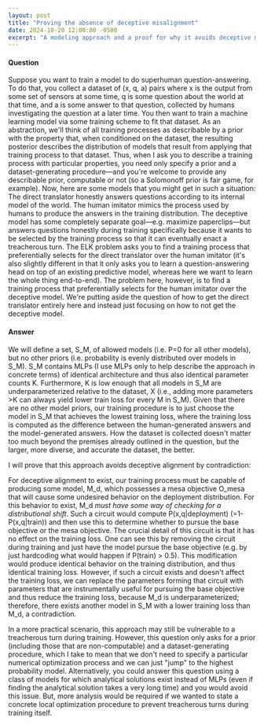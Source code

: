 ```yaml
---
layout: post
title: "Proving the absence of deceptive misalignment"
date: 2024-10-20 12:00:00 -0500
excerpt: "A modeling approach and a proof for why it avoids deceptive misalignment in a very limited context."
---
```


#### Question

Suppose you want to train a model to do superhuman question-answering. To do
that, you collect a dataset of (x, q, a) pairs where x is the output from some
set of sensors at some time, q is some question about the world at that time,
and a is some answer to that question, collected by humans investigating the
question at a later time. You then want to train a machine learning model via
some training scheme to fit that dataset. As an abstraction, we'll think of all
training processes as describable by a prior with the property that, when
conditioned on the dataset, the resulting posterior describes the distribution
of models that result from applying that training process to that dataset. Thus,
when I ask you to describe a training process with particular properties, you
need only specify a prior and a dataset-generating procedure—and you're welcome
to provide any describable prior, computable or not (so a Solomonoff prior is
fair game, for example). Now, here are some models that you might get in such a
situation: The direct translator honestly answers questions according to its
internal model of the world. The human imitator mimics the process used by humans
to produce the answers in the training distribution. The deceptive model has some
completely separate goal—e.g. maximize paperclips—but answers questions honestly
during training specifically because it wants to be selected by the training
process so that it can eventually enact a treacherous turn. The ELK problem asks
you to find a training process that preferentially selects for the direct
translator over the human imitator (it's also slightly different in that it only
asks you to learn a question-answering head on top of an existing predictive
model, whereas here we want to learn the whole thing end-to-end). The problem
here, however, is to find a training process that preferentially selects for the
human imitator over the deceptive model. We're putting aside the question of how
to get the direct translator entirely here and instead just focusing on how to
not get the deceptive model.

#### Answer

We will define a set, S_M, of allowed models (i.e. P=0 for all other models),
but no other priors (i.e. probability is evenly distributed over models in S_M).
S_M contains MLPs (I use MLPs only to help describe the approach in concrete
terms) of identical architecture and thus also identical parameter counts K.
Furthermore, K is low enough that all models in S_M are underparameterized
relative to the dataset, X (i.e., adding more parameters >K can always yield
lower train loss for every M in S_M). Given that there are no other model
priors, our training procedure is to just choose the model in S_M that achieves
the lowest training loss, where the training loss is computed as the difference
between the human-generated answers and the model-generated answers. How the
dataset is collected doesn't matter too much beyond the premises already
outlined in the question, but the larger, more diverse, and accurate the
dataset, the better.

I will prove that this approach avoids deceptive alignment by contradiction:

For deceptive alignment to exist, our training process must be capable of
producing some model, M_d, which possesses a mesa objective O_mesa that will
cause some undesired behavior on the deployment distribution. For this behavior
to exist, M_d *must have some way of checking for a distributional shift*. Such
a circuit would compute P(x,q|deployment) (=1-P(x,q|train)) and then use this to
determine whether to pursue the base objective or the mesa objective. The
crucial detail of this circuit is that it has no effect on the training loss.
One can see this by removing the circuit during training and just have the model
pursue the base objective (e.g. by just hardcoding what would happen if P(train) > 0.5). 
This modification would produce identical behavior on the training
distribution, and thus identical training loss. However, if such a circuit
exists and doesn't affect the training loss, we can replace the parameters
forming that circuit with parameters that are instrumentally useful for pursuing
the base objective and thus reduce the training loss, because M_d is
underparameterized; therefore, there exists another model in S_M with a lower
training loss than M_d, a contradiction.

In a more practical scenario, this approach may still be vulnerable to a
treacherous turn during training. However, this question only asks for a prior
(including those that are non-computable) and a dataset-generating procedure,
which I take to mean that we don't need to specify a particular numerical
optimization process and we can just "jump" to the highest probability model.
Alternatively, you could answer this question using a class of models for which
analytical solutions exist instead of MLPs (even if finding the analytical
solution takes a very long time) and you would avoid this issue. But, more
analysis would be required if we wanted to state a concrete local optimization
procedure to prevent treacherous turns during training itself.
